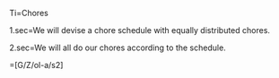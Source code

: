 Ti=Chores

1.sec=We will devise a chore schedule with equally distributed chores.

2.sec=We will all do our chores according to the schedule. 

=[G/Z/ol-a/s2]

